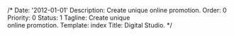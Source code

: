 /*
Date: '2012-01-01'
Description: Create unique online promotion.
Order: 0
Priority: 0
Status: 1
Tagline: Create unique<br>online promotion.
Template: index
Title: Digital Studio.
*/
